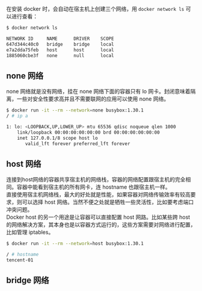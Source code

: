 在安装 docker 时，会自动在宿主机上创建三个网络，用 `docker network ls` 可以进行查看：
```bash
$ docker network ls

NETWORK ID     NAME      DRIVER    SCOPE
647d344c40c0   bridge    bridge    local
e7a2dda75feb   host      host      local
1885060cbe3f   none      null      local
```
<a name="MfzsB"></a>
## none 网络
none 网络就是没有网络，挂在 none 网络下面的容器只有 lo 网卡。封闭意味着隔离，一些对安全性要求高并且不需要联网的应用可以使用 none 网络。
```bash
$ docker run -it --rm --network=none busybox:1.30.1
/ # ip a

1: lo: <LOOPBACK,UP,LOWER_UP> mtu 65536 qdisc noqueue qlen 1000
    link/loopback 00:00:00:00:00:00 brd 00:00:00:00:00:00
    inet 127.0.0.1/8 scope host lo
       valid_lft forever preferred_lft forever
```
<a name="QOl2g"></a>
## host 网络
连接到host网络的容器共享宿主机的网络栈，容器的网络配置跟宿主机的完全相同。容器中能看到宿主机的所有网卡，连 hostname 也跟宿主机一样。<br />直接使用宿主机网络栈，最大的好处就是性能，如果容器对网络传输效率有较高要求，则可以选择 host 网络。当然不便之处就是牺牲一些灵活性，比如要考虑端口冲突问题。<br />Docker host 的另一个用途是让容器可以直接配置 host 网路。比如某些跨 host 的网络解决方案，其本身也是以容器方式运行的，这些方案需要对网络进行配置，比如管理 iptables。
```bash
$ docker run -it --rm --network=host busybox:1.30.1

/ # hostname
tencent-01
```
<a name="weGdR"></a>
## bridge 网络


